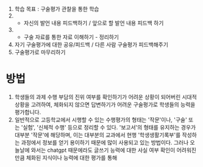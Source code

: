 1. 학습 목표 : 구술평가 관찰을 통한 학습
2.  - 자신의 발언 내용 피드백하기 / 앞으로 할 발언 내용 피드백 하기
3.  - 구술 자료를 통한 자료 이해하기 - 정리하기
4. 자기 구술평가에 대한 공유/피드백 / 다른 사람 구술평가 피드백해주기
5. 구술평가로 마무리하기


# 방법
1. 학생들의 과제 수행 부담의 진위 여부를 확인하기가 어려운 상황이 되어버린 시대적 상황을 고려하여, 체화되지 않으면 답변하기가 어려운 구술평가로 학생들의 능력을 평가합니다.
2. 일반적으로 고등학교에서 시행할 수 있는 수행평가의 형태는 '작문'이나, '구술' 또는 '실험', '신체적 수행' 등으로 정리할 수 있다. '보고서'의 형태를 유지하는 경우가 대부분 '작문'에 해당하며, 이는 대부분의 교과에서 현행 '학생생활기록부'를 작성하는 과정에서 정보를 얻기 용이하기 때문에 많이 사용되고 있는 방법이다. 그러나 오늘날에 와서는 chatgpt 때문에라도 글쓰기 능력에 대한 사실 여부 확인이 어려워진 만큼 체화된 지식이나 능력에 대한 평가를 통해 
## 